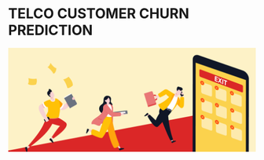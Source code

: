 # TELCO CUSTOMER CHURN PREDICTION
![image](Images/200255925-e806c682-6d06-4cbb-ac65-a14604dc74e9.png)

